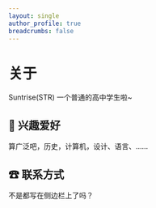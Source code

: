 ```yaml
---
layout: single
author_profile: true
breadcrumbs: false
---
```

# 关于
Suntrise(STR)
一个普通的高中学生啦~

## 🎨 兴趣爱好
算广泛吧，历史，计算机，设计、语言、……

## ☎ 联系方式
不是都写在侧边栏上了吗？


